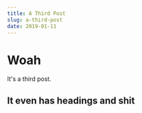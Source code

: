 ```yaml
---
title: A Third Post
slug: a-third-post
date: 2019-01-11
---
```

# Woah

It's a third post.

## It even has headings and shit
